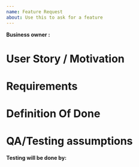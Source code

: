 ```yaml
---
name: Feature Request
about: Use this to ask for a feature
---
```

**Business owner :** <!-- (who requested the changes)-->

# User Story / Motivation

# Requirements

# Definition Of Done

# QA/Testing assumptions 
**Testing will be done by:**


